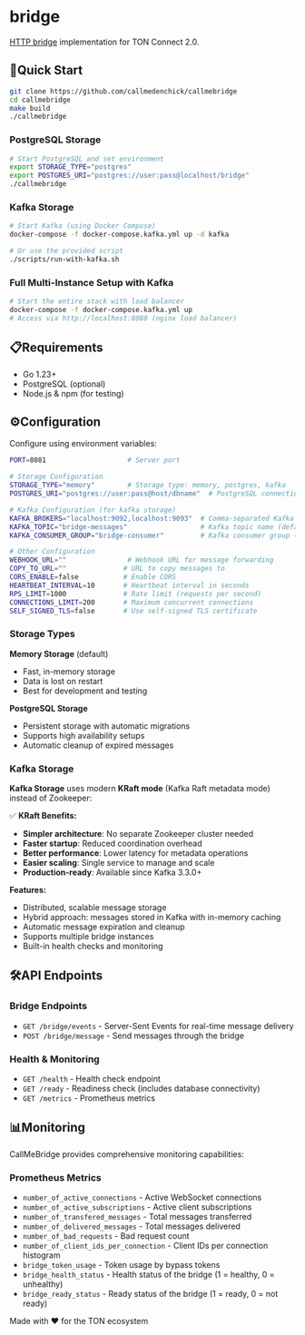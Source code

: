 # bridge

[HTTP bridge](https://github.com/ton-connect/docs/blob/main/bridge.md) implementation for TON Connect 2.0.

## 🚀Quick Start

```bash
git clone https://github.com/callmedenchick/callmebridge
cd callmebridge
make build
./callmebridge
```

### PostgreSQL Storage
```bash
# Start PostgreSQL and set environment
export STORAGE_TYPE="postgres"
export POSTGRES_URI="postgres://user:pass@localhost/bridge"
./callmebridge
```

### Kafka Storage
```bash
# Start Kafka (using Docker Compose)
docker-compose -f docker-compose.kafka.yml up -d kafka

# Or use the provided script
./scripts/run-with-kafka.sh
```

### Full Multi-Instance Setup with Kafka
```bash
# Start the entire stack with load balancer
docker-compose -f docker-compose.kafka.yml up
# Access via http://localhost:8080 (nginx load balancer)
```

## 📋Requirements

- Go 1.23+
- PostgreSQL (optional)
- Node.js & npm (for testing)

## ⚙️Configuration

Configure using environment variables:

```bash
PORT=8081                    # Server port

# Storage Configuration
STORAGE_TYPE="memory"        # Storage type: memory, postgres, kafka
POSTGRES_URI="postgres://user:pass@host/dbname"  # PostgreSQL connection (for postgres storage)

# Kafka Configuration (for kafka storage)
KAFKA_BROKERS="localhost:9092,localhost:9093"  # Comma-separated Kafka broker addresses
KAFKA_TOPIC="bridge-messages"                  # Kafka topic name (default: bridge-messages)
KAFKA_CONSUMER_GROUP="bridge-consumer"         # Kafka consumer group (default: bridge-consumer)

# Other Configuration
WEBHOOK_URL=""               # Webhook URL for message forwarding
COPY_TO_URL=""              # URL to copy messages to
CORS_ENABLE=false           # Enable CORS
HEARTBEAT_INTERVAL=10       # Heartbeat interval in seconds
RPS_LIMIT=1000              # Rate limit (requests per second)
CONNECTIONS_LIMIT=200       # Maximum concurrent connections
SELF_SIGNED_TLS=false       # Use self-signed TLS certificate
```

### Storage Types

**Memory Storage** (default)
- Fast, in-memory storage
- Data is lost on restart
- Best for development and testing

**PostgreSQL Storage**
- Persistent storage with automatic migrations
- Supports high availability setups
- Automatic cleanup of expired messages

### Kafka Storage

**Kafka Storage** uses modern **KRaft mode** (Kafka Raft metadata mode) instead of Zookeeper:

✅ **KRaft Benefits:**
- **Simpler architecture**: No separate Zookeeper cluster needed
- **Faster startup**: Reduced coordination overhead
- **Better performance**: Lower latency for metadata operations
- **Easier scaling**: Single service to manage and scale
- **Production-ready**: Available since Kafka 3.3.0+

**Features:**
- Distributed, scalable message storage
- Hybrid approach: messages stored in Kafka with in-memory caching
- Automatic message expiration and cleanup
- Supports multiple bridge instances
- Built-in health checks and monitoring

## 🛠️API Endpoints

### Bridge Endpoints

- `GET /bridge/events` - Server-Sent Events for real-time message delivery
- `POST /bridge/message` - Send messages through the bridge

### Health & Monitoring

- `GET /health` - Health check endpoint
- `GET /ready` - Readiness check (includes database connectivity)
- `GET /metrics` - Prometheus metrics

## 📊Monitoring

CallMeBridge provides comprehensive monitoring capabilities:

### Prometheus Metrics

- `number_of_active_connections` - Active WebSocket connections
- `number_of_active_subscriptions` - Active client subscriptions
- `number_of_transfered_messages` - Total messages transferred
- `number_of_delivered_messages` - Total messages delivered
- `number_of_bad_requests` - Bad request count
- `number_of_client_ids_per_connection` - Client IDs per connection histogram
- `bridge_token_usage` - Token usage by bypass tokens
- `bridge_health_status` - Health status of the bridge (1 = healthy, 0 = unhealthy)
- `bridge_ready_status` - Ready status of the bridge (1 = ready, 0 = not ready)

Made with ❤️ for the TON ecosystem
